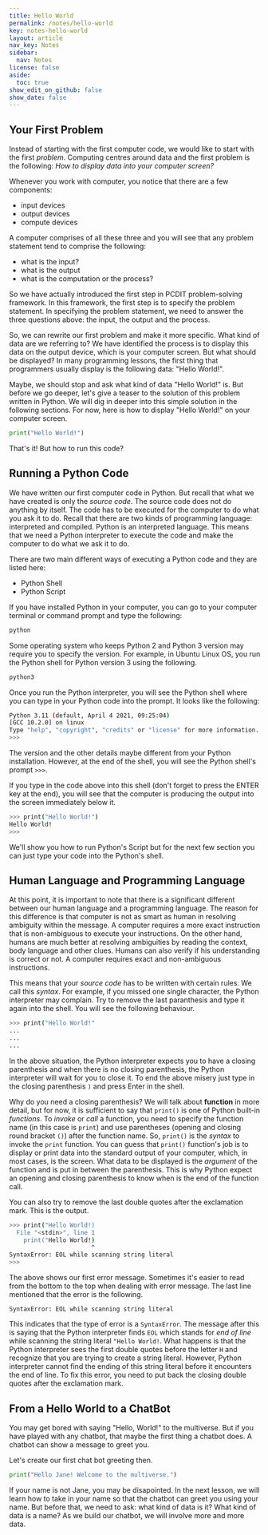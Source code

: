 ```yaml
---
title: Hello World
permalink: /notes/hello-world
key: notes-hello-world
layout: article
nav_key: Notes
sidebar:
  nav: Notes
license: false
aside:
  toc: true
show_edit_on_github: false
show_date: false
---
```


## Your First Problem

Instead of starting with the first computer code, we would like to start with the first *problem*. Computing centres around data and the first problem is the following: *How to display data into your computer screen?*

Whenever you work with computer, you notice that there are a few components:
- input devices
- output devices
- compute devices

A computer comprises of all these three and you will see that any problem statement tend to comprise the following:
- what is the input?
- what is the output
- what is the computation or the process?

So we have actually introduced the first step in PCDIT problem-solving framework. In this framework, the first step is to specify the problem statement. In specifying the problem statement, we need to answer the three questions above: the input, the output and the process. 

So, we can rewrite our first problem and make it more specific. What kind of data are we referring to? We have identified the process is to display this data on the output device, which is your computer screen. But what should be displayed? In many programming lessons, the first thing that programmers usually display is the following data: "Hello World!". 

Maybe, we should stop and ask what kind of data "Hello World!" is. But before we go deeper, let's give a teaser to the solution of this problem written in Python. We will dig in deeper into this simple solution in the following sections. For now, here is how to display "Hello World!" on your computer screen. 

```python
print("Hello World!")
```

That's it! But how to run this code?

## Running a Python Code

We have written our first computer code in Python. But recall that what we have created is only the *source code*. The source code does not do anything by itself. The code has to be executed for the computer to do what you ask it to do. Recall that there are two kinds of programming language: interpreted and compiled. Python is an interpreted language. This means that we need a Python interpreter to execute the code and make the computer to do what we ask it to do.

There are two main different ways of executing a Python code and they are listed here:
- Python Shell
- Python Script

If you have installed Python in your computer, you can go to your computer terminal or command prompt and type the following:
```sh
python
```

Some operating system who keeps Python 2 and Python 3 version may require you to specify the version. For example, in Ubuntu Linux OS, you run the Python shell for Python version 3 using the following.

```sh
python3
```

Once you run the Python interpreter, you will see the Python shell where you can type in your Python code into the prompt. It looks like the following:

```sh
Python 3.11 (default, April 4 2021, 09:25:04)
[GCC 10.2.0] on linux
Type "help", "copyright", "credits" or "license" for more information.
>>>
```

The version and the other details maybe different from your Python installation. However, at the end of the shell, you will see the Python shell's prompt `>>>`.

If you type in the code above into this shell (don't forget to press the ENTER key at the end), you will see that the computer is producing the output into the screen immediately below it.

```sh
>>> print("Hello World!")
Hello World!
>>> 
```

We'll show you how to run Python's Script but for the next few section you can just type your code into the Python's shell. 

## Human Language and Programming Language

At this point, it is important to note that there is a significant different between our human language and a programming language. The reason for this difference is that computer is not as smart as human in resolving ambiguity within the message. A computer requires a more exact instruction that is non-ambiguous to execute your instructions. On the other hand, humans are much better at resolving ambiguities by reading the context, body language and other clues. Humans can also verify if his understanding is correct or not. A computer requires exact and non-ambiguous instructions. 

This means that your *source code* has to be written with certain rules. We call this *syntax*. For example, if you missed one single character, the Python interpreter may complain. Try to remove the last paranthesis and type it again into the shell. You will see the following behaviour. 

```sh
>>> print("Hello World!"
... 
... 
... 
```

In the above situation, the Python interpreter expects you to have a closing parenthesis and when there is no closing parenthesis, the Python interpreter will wait for you to close it. To end the above misery just type in the closing parenthesis `)` and press Enter in the shell. 

Why do you need a closing parenthesis? We will talk about **function** in more detail, but for now, it is sufficient to say that `print()` is one of Python built-in *functions*. To *invoke* or *call* a function, you need to specify the function name (in this case is `print`) and use parentheses (opening and closing round bracket `()`) after the function name. So, `print()` is the *syntax* to invoke the `print` function. You can guess that `print()` function's job is to display or print data into the standard output of your computer, which, in most cases, is the screen. What data to be displayed is the *argument* of the function and is put in between the parenthesis. This is why Python expect an opening and closing parenthesis to know when is the end of the function call. 

You can also try to remove the last double quotes after the exclamation mark. This is the output.

```sh
>>> print("Hello World!)
  File "<stdin>", line 1
    print("Hello World!)
                       ^
SyntaxError: EOL while scanning string literal
>>> 
```

The above shows our first error message. Sometimes it's easier to read from the bottom to the top when dealing with error message. The last line mentioned that the error is the following.

```
SyntaxError: EOL while scanning string literal
```

This indicates that the type of error is a `SyntaxError`. The message after this is saying that the Python interpreter finds `EOL` which stands for *end of line* while scanning the string literal `"Hello World!`. What happens is that the Python interpreter sees the first double quotes before the letter `H` and recognize that you are trying to create a string literal. However, Python interpreter cannot find the ending of this string literal before it encounters the end of line. To fix this error, you need to put back the closing double quotes after the exclamation mark. 

## From a Hello World to a ChatBot

You may get bored with saying "Hello, World!" to the multiverse. But if you have played with any chatbot, that maybe the first thing a chatbot does. A chatbot can show a message to greet you. 

Let's create our first chat bot greeting then. 

```python
print("Hello Jane! Welcome to the multiverse.")
```

If your name is not Jane, you may be disapointed. In the next lesson, we will learn how to take in your name so that the chatbot can greet you using your name. But before that, we need to ask: what kind of data is it? What kind of data is a name? As we build our chatbot, we will involve more and more data.
